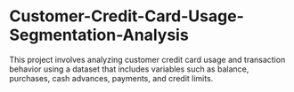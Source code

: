 # Customer-Credit-Card-Usage-Segmentation-Analysis
This project involves analyzing customer credit card usage and transaction behavior using a dataset that includes variables such as balance, purchases, cash advances, payments, and credit limits.
